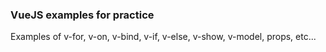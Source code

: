 <h3>VueJS examples for practice</h3>

Examples of v-for, v-on, v-bind, v-if, v-else, v-show, v-model, props, etc...